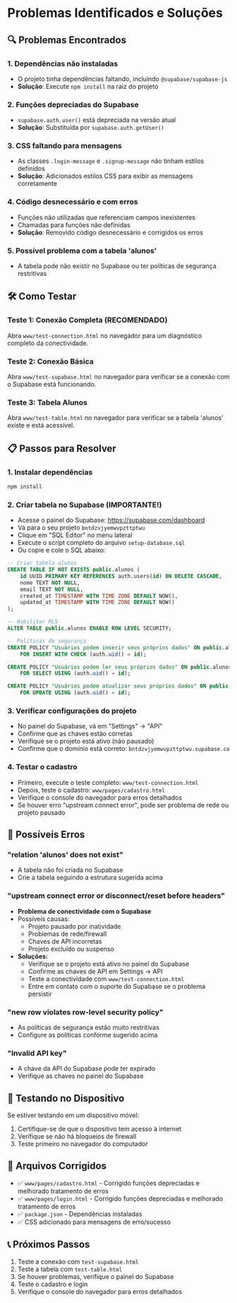 # Problemas Identificados e Soluções

## 🔍 Problemas Encontrados

### 1. **Dependências não instaladas**
- O projeto tinha dependências faltando, incluindo `@supabase/supabase-js`
- **Solução**: Execute `npm install` na raiz do projeto

### 2. **Funções depreciadas do Supabase**
- `supabase.auth.user()` está depreciada na versão atual
- **Solução**: Substituída por `supabase.auth.getUser()`

### 3. **CSS faltando para mensagens**
- As classes `.login-message` e `.signup-message` não tinham estilos definidos
- **Solução**: Adicionados estilos CSS para exibir as mensagens corretamente

### 4. **Código desnecessário e com erros**
- Funções não utilizadas que referenciam campos inexistentes
- Chamadas para funções não definidas
- **Solução**: Removido código desnecessário e corrigidos os erros

### 5. **Possível problema com a tabela 'alunos'**
- A tabela pode não existir no Supabase ou ter políticas de segurança restritivas

## 🛠️ Como Testar

### Teste 1: Conexão Completa (RECOMENDADO)
Abra `www/test-connection.html` no navegador para um diagnóstico completo da conectividade.

### Teste 2: Conexão Básica
Abra `www/test-supabase.html` no navegador para verificar se a conexão com o Supabase está funcionando.

### Teste 3: Tabela Alunos
Abra `www/test-table.html` no navegador para verificar se a tabela 'alunos' existe e está acessível.

## 📋 Passos para Resolver

### 1. **Instalar dependências**
```bash
npm install
```

### 2. **Criar tabela no Supabase (IMPORTANTE!)**
- Acesse o painel do Supabase: https://supabase.com/dashboard
- Vá para o seu projeto `bntdzvjyemwvpzttptwu`
- Clique em "SQL Editor" no menu lateral
- Execute o script completo do arquivo `setup-database.sql`
- Ou copie e cole o SQL abaixo:

```sql
-- Criar tabela alunos
CREATE TABLE IF NOT EXISTS public.alunos (
    id UUID PRIMARY KEY REFERENCES auth.users(id) ON DELETE CASCADE,
    nome TEXT NOT NULL,
    email TEXT NOT NULL,
    created_at TIMESTAMP WITH TIME ZONE DEFAULT NOW(),
    updated_at TIMESTAMP WITH TIME ZONE DEFAULT NOW()
);

-- Habilitar RLS
ALTER TABLE public.alunos ENABLE ROW LEVEL SECURITY;

-- Políticas de segurança
CREATE POLICY "Usuários podem inserir seus próprios dados" ON public.alunos
    FOR INSERT WITH CHECK (auth.uid() = id);

CREATE POLICY "Usuários podem ler seus próprios dados" ON public.alunos
    FOR SELECT USING (auth.uid() = id);

CREATE POLICY "Usuários podem atualizar seus próprios dados" ON public.alunos
    FOR UPDATE USING (auth.uid() = id);
```

### 3. **Verificar configurações do projeto**
- No painel do Supabase, vá em "Settings" → "API"
- Confirme que as chaves estão corretas
- Verifique se o projeto está ativo (não pausado)
- Confirme que o domínio está correto: `bntdzvjyemwvpzttptwu.supabase.co`

### 4. **Testar o cadastro**
- Primeiro, execute o teste completo: `www/test-connection.html`
- Depois, teste o cadastro: `www/pages/cadastro.html`
- Verifique o console do navegador para erros detalhados
- Se houver erro "upstream connect error", pode ser problema de rede ou projeto pausado

## 🚨 Possíveis Erros

### "relation 'alunos' does not exist"
- A tabela não foi criada no Supabase
- Crie a tabela seguindo a estrutura sugerida acima

### "upstream connect error or disconnect/reset before headers"
- **Problema de conectividade com o Supabase**
- Possíveis causas:
  - Projeto pausado por inatividade
  - Problemas de rede/firewall
  - Chaves de API incorretas
  - Projeto excluído ou suspenso
- **Soluções:**
  - Verifique se o projeto está ativo no painel do Supabase
  - Confirme as chaves de API em Settings → API
  - Teste a conectividade com `www/test-connection.html`
  - Entre em contato com o suporte do Supabase se o problema persistir

### "new row violates row-level security policy"
- As políticas de segurança estão muito restritivas
- Configure as políticas conforme sugerido acima

### "Invalid API key"
- A chave da API do Supabase pode ter expirado
- Verifique as chaves no painel do Supabase

## 📱 Testando no Dispositivo

Se estiver testando em um dispositivo móvel:
1. Certifique-se de que o dispositivo tem acesso à internet
2. Verifique se não há bloqueios de firewall
3. Teste primeiro no navegador do computador

## 🔧 Arquivos Corrigidos

- ✅ `www/pages/cadastro.html` - Corrigido funções depreciadas e melhorado tratamento de erros
- ✅ `www/pages/login.html` - Corrigido funções depreciadas e melhorado tratamento de erros
- ✅ `package.json` - Dependências instaladas
- ✅ CSS adicionado para mensagens de erro/sucesso

## 📞 Próximos Passos

1. Teste a conexão com `test-supabase.html`
2. Teste a tabela com `test-table.html`
3. Se houver problemas, verifique o painel do Supabase
4. Teste o cadastro e login
5. Verifique o console do navegador para erros detalhados
